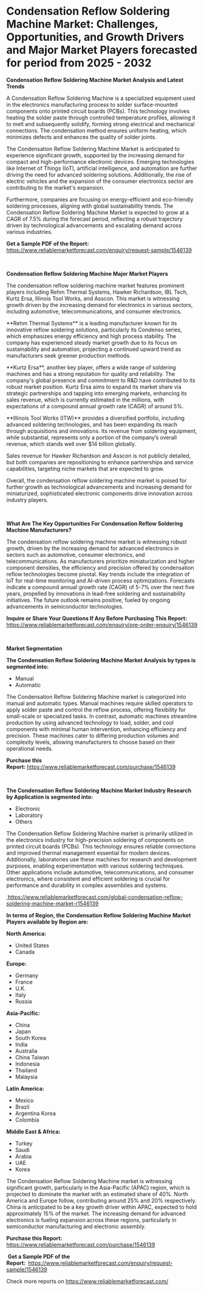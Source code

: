 <p><h1>Condensation Reflow Soldering Machine Market: Challenges, Opportunities, and Growth Drivers and Major Market Players forecasted for period from 2025 - 2032</h1></p><p><strong>Condensation Reflow Soldering Machine Market Analysis and Latest Trends</strong></p>
<p><p>A Condensation Reflow Soldering Machine is a specialized equipment used in the electronics manufacturing process to solder surface-mounted components onto printed circuit boards (PCBs). This technology involves heating the solder paste through controlled temperature profiles, allowing it to melt and subsequently solidify, forming strong electrical and mechanical connections. The condensation method ensures uniform heating, which minimizes defects and enhances the quality of solder joints.</p><p>The Condensation Reflow Soldering Machine Market is anticipated to experience significant growth, supported by the increasing demand for compact and high-performance electronic devices. Emerging technologies like Internet of Things (IoT), artificial intelligence, and automation are further driving the need for advanced soldering solutions. Additionally, the rise of electric vehicles and the expansion of the consumer electronics sector are contributing to the market's expansion.</p><p>Furthermore, companies are focusing on energy-efficient and eco-friendly soldering processes, aligning with global sustainability trends. The Condensation Reflow Soldering Machine Market is expected to grow at a CAGR of 7.5% during the forecast period, reflecting a robust trajectory driven by technological advancements and escalating demand across various industries.</p></p>
<p><strong>Get a Sample PDF of the Report:&nbsp;</strong> <a href="https://www.reliablemarketforecast.com/enquiry/request-sample/1546139?utm_campaign=3006&utm_medium=2&utm_source=Github&utm_content=ia&utm_term=11042025&utm_id=condensation-reflow-soldering-machine">https://www.reliablemarketforecast.com/enquiry/request-sample/1546139</a></p>
<p>&nbsp;</p>
<p><strong>Condensation Reflow Soldering Machine Major Market Players</strong></p>
<p><p>The condensation reflow soldering machine market features prominent players including Rehm Thermal Systems, Hawker Richardson, IBL Tech, Kurtz Ersa, Illinois Tool Works, and Asscon. This market is witnessing growth driven by the increasing demand for electronics in various sectors, including automotive, telecommunications, and consumer electronics.</p><p>**Rehm Thermal Systems** is a leading manufacturer known for its innovative reflow soldering solutions, particularly its Condenso series, which emphasizes energy efficiency and high process stability. The company has experienced steady market growth due to its focus on sustainability and automation, projecting a continued upward trend as manufacturers seek greener production methods.</p><p>**Kurtz Ersa**, another key player, offers a wide range of soldering machines and has a strong reputation for quality and reliability. The company's global presence and commitment to R&D have contributed to its robust market position. Kurtz Ersa aims to expand its market share via strategic partnerships and tapping into emerging markets, enhancing its sales revenue, which is currently estimated in the millions, with expectations of a compound annual growth rate (CAGR) of around 5%.</p><p>**Illinois Tool Works (ITW)** provides a diversified portfolio, including advanced soldering technologies, and has been expanding its reach through acquisitions and innovations. Its revenue from soldering equipment, while substantial, represents only a portion of the company’s overall revenue, which stands well over $14 billion globally.</p><p>Sales revenue for Hawker Richardson and Asscon is not publicly detailed, but both companies are repositioning to enhance partnerships and service capabilities, targeting niche markets that are expected to grow.</p><p>Overall, the condensation reflow soldering machine market is poised for further growth as technological advancements and increasing demand for miniaturized, sophisticated electronic components drive innovation across industry players.</p></p>
<p>&nbsp;</p>
<p><strong>What Are The Key Opportunities For Condensation Reflow Soldering Machine Manufacturers?</strong></p>
<p><p>The condensation reflow soldering machine market is witnessing robust growth, driven by the increasing demand for advanced electronics in sectors such as automotive, consumer electronics, and telecommunications. As manufacturers prioritize miniaturization and higher component densities, the efficiency and precision offered by condensation reflow technologies become pivotal. Key trends include the integration of IoT for real-time monitoring and AI-driven process optimizations. Forecasts indicate a compound annual growth rate (CAGR) of 5-7% over the next five years, propelled by innovations in lead-free soldering and sustainability initiatives. The future outlook remains positive, fueled by ongoing advancements in semiconductor technologies.</p></p>
<p><strong>Inquire or Share Your Questions If Any Before Purchasing This Report:</strong> <a href="https://www.reliablemarketforecast.com/enquiry/pre-order-enquiry/1546139?utm_campaign=3006&utm_medium=2&utm_source=Github&utm_content=ia&utm_term=11042025&utm_id=condensation-reflow-soldering-machine">https://www.reliablemarketforecast.com/enquiry/pre-order-enquiry/1546139</a></p>
<p>&nbsp;</p>
<p><strong>Market Segmentation</strong></p>
<p><strong>The Condensation Reflow Soldering Machine Market Analysis by types is segmented into:</strong></p>
<p><ul><li>Manual</li><li>Automatic</li></ul></p>
<p><p>The Condensation Reflow Soldering Machine market is categorized into manual and automatic types. Manual machines require skilled operators to apply solder paste and control the reflow process, offering flexibility for small-scale or specialized tasks. In contrast, automatic machines streamline production by using advanced technology to load, solder, and cool components with minimal human intervention, enhancing efficiency and precision. These machines cater to differing production volumes and complexity levels, allowing manufacturers to choose based on their operational needs.</p></p>
<p><strong>Purchase this Report:&nbsp;</strong><a href="https://www.reliablemarketforecast.com/purchase/1546139?utm_campaign=3006&utm_medium=2&utm_source=Github&utm_content=ia&utm_term=11042025&utm_id=condensation-reflow-soldering-machine">https://www.reliablemarketforecast.com/purchase/1546139</a></p>
<p>&nbsp;</p>
<p><strong>The Condensation Reflow Soldering Machine Market Industry Research by Application is segmented into:</strong></p>
<p><ul><li>Electronic</li><li>Laboratory</li><li>Others</li></ul></p>
<p><p>The Condensation Reflow Soldering Machine market is primarily utilized in the electronics industry for high-precision soldering of components on printed circuit boards (PCBs). This technology ensures reliable connections and improved thermal management essential for modern devices. Additionally, laboratories use these machines for research and development purposes, enabling experimentation with various soldering techniques. Other applications include automotive, telecommunications, and consumer electronics, where consistent and efficient soldering is crucial for performance and durability in complex assemblies and systems.</p></p>
<p><a href="https://www.reliablemarketforecast.com/global-condensation-reflow-soldering-machine-market-r1546139?utm_campaign=3006&utm_medium=2&utm_source=Github&utm_content=ia&utm_term=11042025&utm_id=condensation-reflow-soldering-machine">&nbsp;https://www.reliablemarketforecast.com/global-condensation-reflow-soldering-machine-market-r1546139</a></p>
<p><strong>In terms of Region, the Condensation Reflow Soldering Machine Market Players available by Region are:</strong></p>
<p>
    <p> <strong> North America: </strong>
        <ul>
            <li>United States</li>
            <li>Canada</li>
        </ul>
        </p> 
    <p> <strong> Europe: </strong>
        <ul>
            <li>Germany</li>
            <li>France</li>
            <li>U.K.</li>
            <li>Italy</li>
            <li>Russia</li>
        </ul>
        </p> 
    <p> <strong> Asia-Pacific: </strong>
        <ul>
            <li>China</li>
            <li>Japan</li>
            <li>South Korea</li>
            <li>India</li>
            <li>Australia</li>
            <li>China Taiwan</li>
            <li>Indonesia</li>
            <li>Thailand</li>
            <li>Malaysia</li>
        </ul>
        </p> 
    <p> <strong> Latin America: </strong>
        <ul>
            <li>Mexico</li>
            <li>Brazil</li>
            <li>Argentina Korea</li>
            <li>Colombia</li>
        </ul>
        </p> 
    <p> <strong> Middle East & Africa: </strong>
        <ul>
            <li>Turkey</li>
            <li>Saudi</li>
            <li>Arabia</li>
            <li>UAE</li>
            <li>Korea</li>
        </ul>
    </p>
    </p>
<p><p>The Condensation Reflow Soldering Machine market is witnessing significant growth, particularly in the Asia-Pacific (APAC) region, which is projected to dominate the market with an estimated share of 40%. North America and Europe follow, contributing around 25% and 20% respectively. China is anticipated to be a key growth driver within APAC, expected to hold approximately 15% of the market. The increasing demand for advanced electronics is fueling expansion across these regions, particularly in semiconductor manufacturing and electronic assembly.</p></p>
<p><strong>Purchase this Report: </strong><a href="https://www.reliablemarketforecast.com/purchase/1546139?utm_campaign=3006&utm_medium=2&utm_source=Github&utm_content=ia&utm_term=11042025&utm_id=condensation-reflow-soldering-machine">https://www.reliablemarketforecast.com/purchase/1546139</a></p>
<p>&nbsp;<strong>Get a Sample PDF of the Report:&nbsp;&nbsp;</strong><a href="https://www.reliablemarketforecast.com/enquiry/request-sample/1546139?utm_campaign=3006&utm_medium=2&utm_source=Github&utm_content=ia&utm_term=11042025&utm_id=condensation-reflow-soldering-machine">https://www.reliablemarketforecast.com/enquiry/request-sample/1546139</a></p>
<p><strong></strong></p>
<p>Check more reports on <a href="https://www.reliablemarketforecast.com/?utm_campaign=3006&utm_medium=2&utm_source=Github&utm_content=ia&utm_term=11042025&utm_id=condensation-reflow-soldering-machine">https://www.reliablemarketforecast.com/</a></p>
